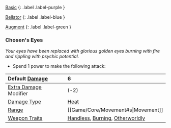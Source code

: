 
[Basic](Game/Advancement-List?Basic=true)
{: .label .label-purple }

[Bellator](Game/Bellator/Bellator)
{: .label .label-blue }

[Augment](Game/Advancement-List?Augment=true)
{: .label .label-green }
### Chosen's Eyes
*Your eyes have been replaced with glorious golden eyes burning with fire and rippling with psychic potential.*
* Spend 1 power to make the following attack:

| Default [Damage](Core/Weapons#Calculating%20Damage)       | 6                                                                                                                            |
| :-------------------------------------------------------- | :--------------------------------------------------------------------------------------------------------------------------- |
| [Extra Damage](Game/Core/Attacks#Extra%20Damage) Modifier | (-2)                                                                                                                         |
| [Damage Type](Core/Weapons#Damage%20Type)                 | [Heat](Game/Core/Injury#Heat)                                                                                                |
| [Range](Core/Weapons#Range)                               | [[Game/Core/Movement#s\|Movement]]                                                                                           |
| [Weapon Traits](Core/Weapon-Traits)                       | [Handless](Game/Core/Blocks/Handless), [Burning](Game/Core/Blocks/Burning), [Otherworldly](Game/Core/Blocks/Otherworldly) |
